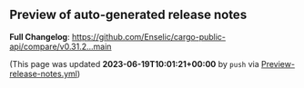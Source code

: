 ## Preview of auto-generated release notes
<!-- Release notes generated using configuration in .github/release.yml at main -->



**Full Changelog**: https://github.com/Enselic/cargo-public-api/compare/v0.31.2...main


(This page was updated **2023-06-19T10:01:21+00:00** by `push` via [Preview-release-notes.yml](https://github.com/Enselic/cargo-public-api/actions/runs/5310477804))
